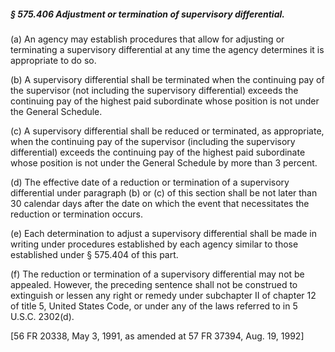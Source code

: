 ##### § 575.406 Adjustment or termination of supervisory differential. #####

(a) An agency may establish procedures that allow for adjusting or terminating a supervisory differential at any time the agency determines it is appropriate to do so.

(b) A supervisory differential shall be terminated when the continuing pay of the supervisor (not including the supervisory differential) exceeds the continuing pay of the highest paid subordinate whose position is not under the General Schedule.

(c) A supervisory differential shall be reduced or terminated, as appropriate, when the continuing pay of the supervisor (including the supervisory differential) exceeds the continuing pay of the highest paid subordinate whose position is not under the General Schedule by more than 3 percent.

(d) The effective date of a reduction or termination of a supervisory differential under paragraph (b) or (c) of this section shall be not later than 30 calendar days after the date on which the event that necessitates the reduction or termination occurs.

(e) Each determination to adjust a supervisory differential shall be made in writing under procedures established by each agency similar to those established under § 575.404 of this part.

(f) The reduction or termination of a supervisory differential may not be appealed. However, the preceding sentence shall not be construed to extinguish or lessen any right or remedy under subchapter II of chapter 12 of title 5, United States Code, or under any of the laws referred to in 5 U.S.C. 2302(d).

[56 FR 20338, May 3, 1991, as amended at 57 FR 37394, Aug. 19, 1992]